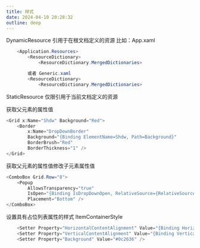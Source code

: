 ```yaml
---
title: 样式
date: 2024-04-10 20:28:32
outline: deep
---
```


DynamicResource 引用于在根文档定义的资源
比如：App.xaml
```c#
    <Application.Resources>
        <ResourceDictionary>
            <ResourceDictionary.MergedDictionaries>

        或者 Generic.xaml
        <ResourceDictionary>
            <ResourceDictionary.MergedDictionaries>
```

StaticResource 仅限引用于当前文档定义的资源


获取父元素的属性值
``` c#
<Grid x:Name="Shdw" Background="Red">
    <Border
        x:Name="DropDownBorder"
        Background="{Binding ElementName=Shdw, Path=Background}"
        BorderBrush="Red"
        BorderThickness="1" />
</Grid>
```

获取父元素的属性值修改子元素属性值
``` c#
<ComboBox Grid.Row="8">
    <Popup
        AllowsTransparency="true"
        IsOpen="{Binding IsDropDownOpen, RelativeSource={RelativeSource TemplatedParent}}"
        Placement="Bottom" />
</ComboBox>
```

设置具有占位列表属性的样式 ItemContainerStyle
``` c#
    <Setter Property="HorizontalContentAlignment" Value="{Binding HorizontalContentAlignment, RelativeSource={RelativeSource AncestorType={x:Type ItemsControl}}}" />
    <Setter Property="VerticalContentAlignment" Value="{Binding VerticalContentAlignment, RelativeSource={RelativeSource AncestorType={x:Type ItemsControl}}}" />
    <Setter Property="Background" Value="#0c2636" />
```